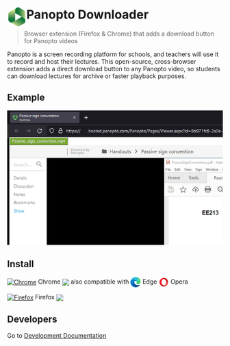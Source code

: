 # <img src="source/icon.png" width="45" align="left"> Panopto Downloader

> Browser extension (Firefox & Chrome) that adds a download button for Panopto videos

Panopto is a screen recording platform for schools, and teachers will use it to record and host their lectures.
This open-source, cross-browser extension adds a direct download button to any Panopto video, so students can download lectures for archive or faster playback purposes.

## Example
![](media/preview.png)


## Install

[link-chrome]: https://chrome.google.com/webstore/detail/panopto-downloader/eiipnolnldiglhnkfhcmmppdcfnjgdna 'Version published on Chrome Web Store'
[link-firefox]: https://addons.mozilla.org/en-US/firefox/addon/panopto-downloader/ 'Version published on Mozilla Add-ons'

[<img src="https://raw.githubusercontent.com/alrra/browser-logos/90fdf03c/src/chrome/chrome.svg" width="48" alt="Chrome" valign="middle">][link-chrome]  Chrome [<img valign="middle" src="https://img.shields.io/chrome-web-store/v/eiipnolnldiglhnkfhcmmppdcfnjgdna?label=%20">][link-chrome] also compatible with [<img src="https://raw.githubusercontent.com/alrra/browser-logos/90fdf03c/src/edge/edge.svg" width="24" alt="Edge" valign="middle">][link-chrome] Edge [<img src="https://raw.githubusercontent.com/alrra/browser-logos/90fdf03c/src/opera/opera.svg" width="24" alt="Opera" valign="middle">][link-chrome] Opera

[<img src="https://raw.githubusercontent.com/alrra/browser-logos/90fdf03c/src/firefox/firefox.svg" width="48" alt="Firefox" valign="middle">][link-firefox] Firefox [<img valign="middle" src="https://img.shields.io/amo/v/panopto-downloader?label=%20">][link-firefox]


## Developers
Go to [Development Documentation](DEVELOPMENT.md)
